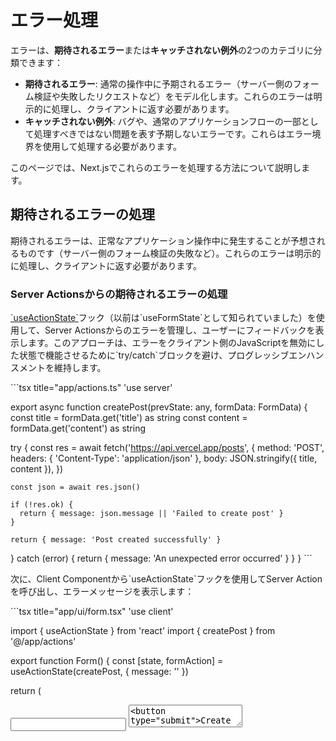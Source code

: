 # エラー処理

エラーは、**期待されるエラー**または**キャッチされない例外**の2つのカテゴリに分類できます：

- **期待されるエラー**: 通常の操作中に予期されるエラー（サーバー側のフォーム検証や失敗したリクエストなど）をモデル化します。これらのエラーは明示的に処理し、クライアントに返す必要があります。
- **キャッチされない例外**: バグや、通常のアプリケーションフローの一部として処理すべきではない問題を表す予期しないエラーです。これらはエラー境界を使用して処理する必要があります。

このページでは、Next.jsでこれらのエラーを処理する方法について説明します。

## 期待されるエラーの処理

期待されるエラーは、正常なアプリケーション操作中に発生することが予想されるものです（サーバー側のフォーム検証の失敗など）。これらのエラーは明示的に処理し、クライアントに返す必要があります。

### Server Actionsからの期待されるエラーの処理

[\`useActionState\`](https://react.dev/reference/react/useActionState)フック（以前は\`useFormState\`として知られていました）を使用して、Server Actionsからのエラーを管理し、ユーザーにフィードバックを表示します。このアプローチは、エラーをクライアント側のJavaScriptを無効にした状態で機能させるために\`try/catch\`ブロックを避け、プログレッシブエンハンスメントを維持します。

\`\`\`tsx title="app/actions.ts"
'use server'

export async function createPost(prevState: any, formData: FormData) {
  const title = formData.get('title') as string
  const content = formData.get('content') as string

  try {
    const res = await fetch('https://api.vercel.app/posts', {
      method: 'POST',
      headers: { 'Content-Type': 'application/json' },
      body: JSON.stringify({ title, content }),
    })

    const json = await res.json()

    if (!res.ok) {
      return { message: json.message || 'Failed to create post' }
    }

    return { message: 'Post created successfully' }
  } catch (error) {
    return { message: 'An unexpected error occurred' }
  }
}
\`\`\`

次に、Client Componentから\`useActionState\`フックを使用してServer Actionを呼び出し、エラーメッセージを表示します：

\`\`\`tsx title="app/ui/form.tsx"
'use client'

import { useActionState } from 'react'
import { createPost } from '@/app/actions'

export function Form() {
  const [state, formAction] = useActionState(createPost, { message: '' })

  return (
    <form action={formAction}>
      <input type="text" name="title" />
      <textarea name="content" />
      <button type="submit">Create Post</button>
      {state.message && <p>{state.message}</p>}
    </form>
  )
}
\`\`\`

> **知っておくと良いこと**: これらの例は、Reactの\`useActionState\`フックを使用しており、Next.js App Routerと統合されています。React 19以前を使用している場合は、代わりに\`useFormState\`を使用してください。詳細については、[Reactドキュメント](https://react.dev/reference/react/useActionState)を参照してください。

また、返されたオブジェクトを使用して、Client Componentから[楽観的更新](/docs/app/building-your-application/data-fetching/server-actions-and-mutations#optimistic-updates)を表示することもできます。

### Server Componentsからの期待されるエラーの処理

Server Component内でデータをフェッチする際に、レスポンスを使用してエラーメッセージを条件付きでレンダリングしたり、[\`redirect\`](/docs/app/building-your-application/routing/redirecting#redirect-function)したりできます。

\`\`\`tsx title="app/page.tsx"
export default async function Page() {
  const res = await fetch(\`https://...\`)
  const data = await res.json()

  if (!res.ok) {
    return <div>エラーが発生しました。</div>
  }

  return <div>{/* ... */}</div>
}
\`\`\`

### \`notFound\`関数

[\`notFound\`](/docs/app/api-reference/functions/not-found)関数を使用すると、リソースが存在しない場合に404エラーとNot Found UIをレンダリングできます。

\`\`\`tsx title="app/blog/[slug]/page.tsx"
import { notFound } from 'next/navigation'

export default async function Page({
  params,
}: {
  params: Promise<{ slug: string }>
}) {
  const { slug } = await params
  const post = await getPostBySlug(slug)

  if (!post) {
    notFound()
  }

  return <div>{post.title}</div>
}
\`\`\`

\`\`\`tsx title="app/blog/[slug]/not-found.tsx"
export default function NotFound() {
  return (
    <div>
      <h2>Not Found</h2>
      <p>The post you are looking for does not exist.</p>
    </div>
  )
}
\`\`\`

\`notFound\`関数の詳細については、[\`notFound\` API reference](/docs/app/api-reference/functions/not-found)を参照してください。

## キャッチされない例外の処理

キャッチされない例外は、通常のアプリケーションフローの一部として処理すべきではないバグや問題を示す予期しないエラーです。これらは、エラーをスローし、エラー境界でキャッチすることで処理する必要があります。

- **一般的**: ルートレイアウトの下のキャッチされないエラーは、ルート\`error.js\`で処理されます。
- **粒度の細かい**: ネストされた\`error.js\`ファイルを使用して、キャッチされないエラーをより粒度の細かい方法で処理します（例：\`app/dashboard/error.js\`）。
- **一般的でない**: ルートレイアウトでのキャッチされないエラーは、\`global-error.js\`で処理されます。

### ネストされたルートでのエラー境界の使用

Next.jsは、エラーを処理するために[エラー境界](https://react.dev/reference/react/Component#catching-rendering-errors-with-an-error-boundary)を使用します。エラー境界は、子コンポーネントのキャッチされない例外をキャッチし、クラッシュしたコンポーネントツリーの代わりにフォールバックUIを表示します。

ルートセグメント内に\`error.tsx\`ファイルを追加し、Reactコンポーネントをエクスポートすることで、エラー境界を作成します：

\`\`\`tsx title="app/dashboard/error.tsx"
'use client' // エラー境界はClient Componentsである必要があります

import { useEffect } from 'react'

export default function Error({
  error,
  reset,
}: {
  error: Error & { digest?: string }
  reset: () => void
}) {
  useEffect(() => {
    // エラーをエラーレポートサービスにログ記録
    console.error(error)
  }, [error])

  return (
    <div>
      <h2>Something went wrong!</h2>
      <button
        onClick={
          // セグメントを再レンダリングしようとすることで回復を試みる
          () => reset()
        }
      >
        Try again
      </button>
    </div>
  )
}
\`\`\`

\`error.tsx\`が機能する場合、ネストされたルートのレイアウトとテンプレートは状態を**維持**し、インタラクティブなままになります。エラーコンポーネントは、エラーから回復するための機能を表示できます。

### \`error.js\`の動作

<Image
  alt="error.jsの動作"
  srcLight="/docs/light/error-special-file.png"
  srcDark="/docs/dark/error-special-file.png"
  width="1600"
  height="606"
/>

- \`error.js\`は、ネストされた子セグメントまたは\`page.js\`コンポーネントをラップする[Reactエラー境界](https://react.dev/reference/react/Component#catching-rendering-errors-with-an-error-boundary)を自動的に作成します。
- \`error.js\`ファイルからエクスポートされたReactコンポーネントが**フォールバック**コンポーネントとして使用されます。
- エラー境界内でエラーがスローされた場合、エラーが**含まれ**、フォールバックコンポーネントが**レンダリング**されます。
- フォールバックエラーコンポーネントがアクティブな場合、エラー境界の**上**のレイアウトは状態を**維持**し、インタラクティブなままになり、エラーコンポーネントはエラーから回復するための機能を表示できます。

### エラーからの回復

エラーの原因は一時的なものである場合があります。これらのケースでは、単に再試行するだけで問題が解決する場合があります。

エラーコンポーネントは、\`reset()\`関数を使用して、ユーザーにエラーからの回復を試みるよう促すことができます。実行されると、関数はエラー境界のコンテンツを再レンダリングしようとします。成功すると、フォールバックエラーコンポーネントは再レンダリングの結果に置き換えられます。

\`\`\`tsx title="app/dashboard/error.tsx"
'use client'

export default function Error({
  error,
  reset,
}: {
  error: Error & { digest?: string }
  reset: () => void
}) {
  return (
    <div>
      <h2>Something went wrong!</h2>
      <button onClick={() => reset()}>Try again</button>
    </div>
  )
}
\`\`\`

### ネストされた\`error.js\`

エラーは、最も近い親エラー境界に[バブルアップ](https://react.dev/reference/react/Component#catching-rendering-errors-with-an-error-boundary)します。これにより、ルートセグメント階層の異なるレベルに\`error.js\`ファイルを配置することで、粒度の細かいエラー処理が可能になります。

<Image
  alt="ネストされたエラー境界"
  srcLight="/docs/light/nested-error-component-hierarchy.png"
  srcDark="/docs/dark/nested-error-component-hierarchy.png"
  width="1600"
  height="687"
/>

### \`layout.js\`でのエラーの処理

\`error.js\`境界は、**同じセグメント**の\`layout.js\`または\`template.js\`コンポーネントでスローされたエラーをキャッチ**しません**。この[意図的な階層](#error-jsの動作)により、エラーが発生したときに兄弟ルート間で共有される重要なUI（ナビゲーションなど）が表示され、機能し続けることができます。

特定のレイアウトまたはテンプレート内のエラーを処理するには、レイアウトの親セグメントに\`error.js\`ファイルを配置します。

ルートレイアウトまたはテンプレート内のエラーを処理するには、\`error.js\`のバリエーションである\`global-error.js\`を使用します。

### ルートレイアウトでのエラーの処理

ルート\`app/error.js\`境界は、ルート\`app/layout.js\`または\`app/template.js\`コンポーネントでスローされたエラーをキャッチ**しません**。

これらのルートコンポーネントのエラーを具体的に処理するには、ルート\`app\`ディレクトリに配置される\`app/global-error.js\`という\`error.js\`のバリエーションを使用します。

ルート\`error.js\`とは異なり、\`global-error.js\`エラー境界は**アプリケーション全体**をラップし、そのフォールバックコンポーネントはアクティブ時にルートレイアウトを置き換えます。このため、\`global-error.js\`は独自の\`<html>\`および\`<body>\`タグを定義する**必要があります**。

\`global-error.js\`は最も粒度の粗いエラーUIであり、アプリケーション全体の「キャッチオール」エラー処理と見なすことができます。ルートコンポーネントは通常あまり動的ではなく、他の\`error.js\`境界がほとんどのエラーをキャッチするため、頻繁にトリガーされる可能性は低いです。

\`global-error.js\`が定義されている場合でも、グローバルに共有されるUIとブランディングを含むルートレイアウト**内**でレンダリングされるフォールバックコンポーネントを持つルート\`error.js\`を定義することをお勧めします。

\`\`\`tsx title="app/global-error.tsx"
'use client' // グローバルエラーコンポーネントはClient Componentsである必要があります

export default function GlobalError({
  error,
  reset,
}: {
  error: Error & { digest?: string }
  reset: () => void
}) {
  return (
    // global-error は html と body タグを定義する必要があります
    <html>
      <body>
        <h2>Something went wrong!</h2>
        <button onClick={() => reset()}>Try again</button>
      </body>
    </html>
  )
}
\`\`\`

> **知っておくと良いこと**:
>
> - \`global-error.js\`は本番環境でのみ有効です。開発環境では、代わりにエラーオーバーレイが表示されます。

### Server Errorsの処理

Server Component内でエラーがスローされた場合、Next.jsは\`Error\`オブジェクト（本番環境では機密エラー情報を削除）を最も近い\`error.js\`ファイルに\`error\`プロパティとして転送します。

#### 機密エラー情報の保護

本番環境では、クライアントに転送される\`Error\`オブジェクトには、一般的な\`message\`と\`digest\`プロパティのみが含まれます。

これは、エラーに含まれる潜在的に機密情報がクライアントに漏れるのを防ぐためのセキュリティ上の予防措置です。

\`message\`プロパティには、エラーに関する一般的なメッセージが含まれ、\`digest\`プロパティには、サーバー側ログの対応するエラーと一致させるために使用できる、エラーの自動生成されたハッシュが含まれます。

開発環境では、クライアントに転送される\`Error\`オブジェクトはシリアライズされ、元のエラーの\`message\`が含まれ、デバッグが容易になります。

## 次のステップ

Next.jsでのエラー処理の基本を理解したので、次のステップを進めます：

- **[Loading UI and Streaming](/docs/app/building-your-application/routing/loading-ui-and-streaming)**: ローディング状態とストリーミングについて学びます。
- **[Metadata](/docs/app/building-your-application/optimizing/metadata)**: SEOのためのメタデータを設定する方法を学びます。
